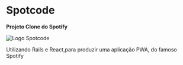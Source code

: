 # Spotcode

**Projeto Clone do Spotify**

<img src="../../javascript/assets/image/logo.png" alt="Logo Spotcode">

<p>Utilizando Rails e React,para produzir uma aplicação PWA, do famoso Spotify</p>
